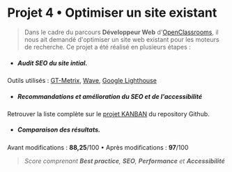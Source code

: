 # Projet 4 • Optimiser un site existant
> Dans le cadre du parcours **Développeur Web** d'[OpenClassrooms](https://openclassrooms.com/fr/paths/185-developpeur-web), il nous ait demandé d'optimiser un site web existant pour les moteurs de recherche. 
> Ce projet a été réalisé en plusieurs étapes :

- ##### Audit SEO du site intial. 
Outils utilisés : [GT-Metrix](https://gtmetrix.com/), [Wave](https://wave.webaim.org/), [Google Lighthouse](https://developers.google.com/web/tools/lighthouse)
- ##### Recommandations et amélioration du SEO et de l'accessibilité
Retrouver la liste complète sur le [projet KANBAN](https://github.com/thibautSchmutz/OC_project4/projects/1) du repository Github.
- ##### Comparaison des résultats. 
Avant modifications : **88,25**/100 • Après modifications : **97**/100
> *Score comprenant **Best practice**, **SEO**, **Performance** et **Accessibilité***
